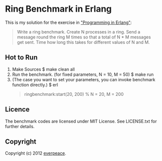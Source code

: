 Ring Benchmark in Erlang
=========

This is my solution for the exercise in ["Programming in Erlang"](http://pragprog.com/book/jaerlang/programming-erlang):

> Write a ring benchmark. Create N processes in a ring. Send a message round the ring M times so that a total of N * M messages get sent.
> Time how long this takes for different values of N and M.

Hot to Run
--------------
1. Make Sources
    $ make clean all
2. Run the benchmark. (for fixed parameters, N = 10,  M = 50)
    $ make run
3. (The case you want to set your parameters, you can invoke benchmark function directly.)
    $ erl
    > ringbenchmark:start(20, 200)  % N = 20, M = 200

Licence
----------------
The benchmark codes are licensed under MIT License. See LICENSE.txt for further details.

Copyright
---------
Copyright (c) 2012 [everpeace](http://twitter.com/everpeace).

